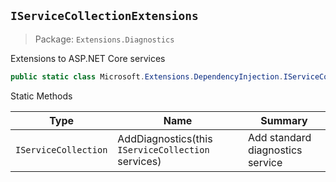 ## `IServiceCollectionExtensions`

> Package: `Extensions.Diagnostics`

Extensions to ASP.NET Core services
```csharp
public static class Microsoft.Extensions.DependencyInjection.IServiceCollectionExtensions

```

Static Methods

| Type | Name | Summary | 
| --- | --- | --- | 
| `IServiceCollection` | AddDiagnostics(this `IServiceCollection` services) | Add standard diagnostics service | 


